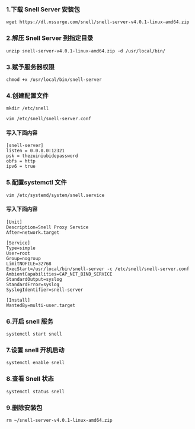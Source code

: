 ### 1.下载 Snell Server 安装包
    wget https://dl.nssurge.com/snell/snell-server-v4.0.1-linux-amd64.zip
### 2.解压 Snell Server 到指定目录
    unzip snell-server-v4.0.1-linux-amd64.zip -d /usr/local/bin/
### 3.赋予服务器权限
    chmod +x /usr/local/bin/snell-server
### 4.创建配置文件
    mkdir /etc/snell

    vim /etc/snell/snell-server.conf

#### 写入下面内容
    [snell-server]
    listen = 0.0.0.0:12321
    psk = thezuiniubidepassword
    obfs = http
    ipv6 = true
### 5.配置systemctl 文件
    vim /etc/systemd/system/snell.service

#### 写入下面内容
    [Unit]
    Description=Snell Proxy Service
    After=network.target

    [Service]
    Type=simple
    User=root
    Group=nogroup
    LimitNOFILE=32768
    ExecStart=/usr/local/bin/snell-server -c /etc/snell/snell-server.conf
    AmbientCapabilities=CAP_NET_BIND_SERVICE
    StandardOutput=syslog
    StandardError=syslog
    SyslogIdentifier=snell-server

    [Install]
    WantedBy=multi-user.target
### 6.开启 snell 服务
    systemctl start snell
### 7.设置 snell 开机启动
    systemctl enable snell
### 8.查看 Snell 状态
    systemctl status snell
### 9.删除安装包
    rm ~/snell-server-v4.0.1-linux-amd64.zip



